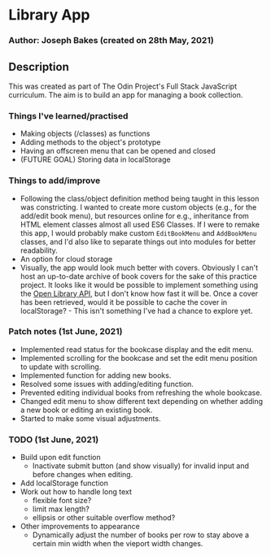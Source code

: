 # Library App

### Author: Joseph Bakes (created on 28th May, 2021)

## Description
This was created as part of The Odin Project's Full Stack JavaScript curriculum. The aim is to build an app for managing a book collection.

### Things I've learned/practised
- Making objects (/classes) as functions
- Adding methods to the object's prototype
- Having an offscreen menu that can be opened and closed
- (FUTURE GOAL) Storing data in localStorage

### Things to add/improve
- Following the class/object definition method being taught in this lesson was constricting. I wanted to create more custom objects (e.g., for the add/edit book menu), but resources online for e.g., inheritance from HTML element classes almost all used ES6 Classes. If I were to remake this app, I would probably make custom `EditBookMenu` and `AddBookMenu` classes, and I'd also like to separate things out into modules for better readability.
- An option for cloud storage
- Visually, the app would look much better with covers. Obviously I can't host an up-to-date archive of book covers for the sake of this practice project. It looks like it would be possible to implement something using the [Open Library API](https://openlibrary.org/developers/api), but I don't know how fast it will be. Once a cover has been retrieved, would it be possible to cache the cover in localStorage? - This isn't something I've had a chance to explore yet.

### Patch notes (1st June, 2021)
- Implemented read status for the bookcase display and the edit menu.
- Implemented scrolling for the bookcase and set the edit menu position to update with scrolling.
- Implemented function for adding new books.
- Resolved some issues with adding/editing function.
- Prevented editing individual books from refreshing the whole bookcase.
- Changed edit menu to show different text depending on whether adding a new book or editing an existing book.
- Started to make some visual adjustments.

### TODO (1st June, 2021)
- Build upon edit function
    - Inactivate submit button (and show visually) for invalid input and before changes when editing.
- Add localStorage function
- Work out how to handle long text
    - flexible font size?
    - limit max length?
    - ellipsis or other suitable overflow method?
- Other improvements to appearance
    - Dynamically adjust the number of books per row to stay above a certain min width when the vieport width changes.